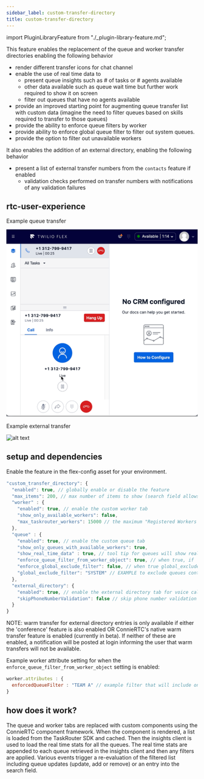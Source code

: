 ```yaml
---
sidebar_label: custom-transfer-directory
title: custom-transfer-directory
---
```

import PluginLibraryFeature from "./_plugin-library-feature.md";

<PluginLibraryFeature />

This feature enables the replacement of the queue and worker transfer directories enabling the following behavior

- render different transfer icons for chat channel
- enable the use of real time data to
  - present queue insights such as # of tasks or # agents available
  - other data available such as queue wait time but further work required to show it on screen
  - filter out queues that have no agents available
- provide an improved starting point for augmenting queue transfer list with custom data (imagine the need to filter queues based on skills required to transfer to those queues)
- provide the ability to enforce queue filters by worker
- provide ability to enforce global queue filter to filter out system queues.
- provide the option to filter out unavailable workers

It also enables the addition of an external directory, enabling the following behavior

- present a list of external transfer numbers from the `contacts` feature if enabled
  - validation checks performed on transfer numbers with notifications of any validation failures

## rtc-user-experience

Example queue transfer

![alt text](/img/features/custom-transfer-directory/flex-user-experience-queue-transfer.gif)

Example external transfer

![alt text](/img/features/custom-transfer-directory/flex-user-experience-external-transfer.gif)

## setup and dependencies

Enable the feature in the flex-config asset for your environment.

```javascript
"custom_transfer_directory": {
  "enabled": true, // globally enable or disable the feature
  "max_items": 200, // max number of items to show (search field allows accessing the remaining items)
  "worker" : {
    "enabled": true, // enable the custom worker tab
    "show_only_available_workers": false,
    "max_taskrouter_workers": 15000 // the maximum "Registered Workers per Workspace" (Max-Named-Workers-Count) value in the TaskRouter Limits section of Twilio Console; 15000 for most accounts.
  },
  "queue" : {
    "enabled": true, // enable the custom queue tab
    "show_only_queues_with_available_workers": true,
    "show_real_time_data" : true, // tool tip for queues will show real time data instead of queue name
    "enforce_queue_filter_from_worker_object": true, // when true, if `worker.attributes.enforcedQueueFilter` is present, it will be enforced, otherwise ignored
    "enforce_global_exclude_filter": false, // when true global_exclude_filter will be applied to exclude any queues matching the filter
    "global_exclude_filter": "SYSTEM" // EXAMPLE to exclude queues containing the word SYSTEM
  },
  "external_directory": {
    "enabled": true, // enable the external directory tab for voice calls
    "skipPhoneNumberValidation": false // skip phone number validation
  }
}
```

NOTE: warm transfer for external directory entries is only available if either the 'conference' feature is also enabled OR ConnieRTC's native warm transfer feature is enabled (currently in beta). If neither of these are enabled, a notification will be posted at login informing the user that warm transfers will not be available.

Example worker attribute setting for when the `enforce_queue_filter_from_worker_object` setting is enabled:

```javascript
worker.attributes : {
  enforcedQueueFilter : "TEAM A" // example filter that will include only queues with TEAM A in the name
}
```

## how does it work?

The queue and worker tabs are replaced with custom components using the ConnieRTC component framework. When the component is rendered, a list is loaded from the TaskRouter SDK and cached. Then the insights client is used to load the real time stats for all the queues. The real time stats are appended to each queue retrieved in the insights client and then any filters are applied. Various events trigger a re-evaluation of the filtered list including queue updates (update, add or remove) or an entry into the search field.
